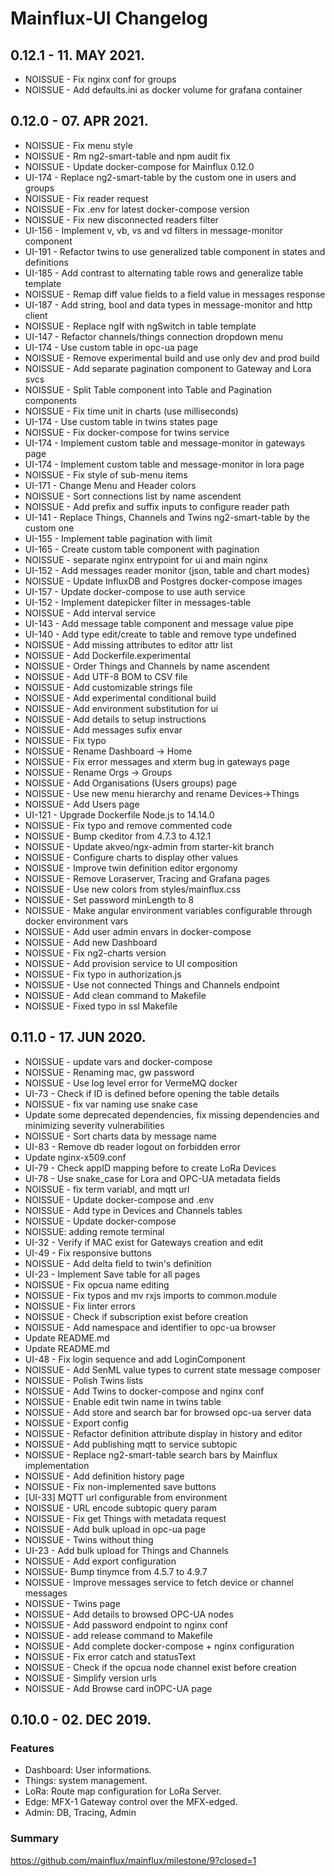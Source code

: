 # Mainflux-UI Changelog

## 0.12.1 - 11. MAY 2021.

- NOISSUE - Fix nginx conf for groups
- NOISSUE - Add defaults.ini as docker volume for grafana container

## 0.12.0 - 07. APR 2021.

- NOISSUE - Fix menu style
- NOISSUE - Rm ng2-smart-table and npm audit fix
- NOISSUE - Update docker-compose for Mainflux 0.12.0
- UI-174 - Replace ng2-smart-table by the custom one in users and groups
- NOISSUE - Fix reader request
- NOISSUE - Fix .env for latest docker-compose version
- NOISSUE - Fix new disconnected readers filter
- UI-156 - Implement v, vb, vs and vd filters in message-monitor component
- UI-191 - Refactor twins to use generalized table component in states and definitions
- UI-185 - Add contrast to alternating table rows and generalize table template
- NOISSUE - Remap diff value fields to a field value in messages response
- UI-187 - Add string, bool and data types in message-monitor and http client
- NOISSUE - Replace ngIf with ngSwitch in table template
- UI-147 - Refactor channels/things connection dropdown menu
- UI-174 - Use custom table in opc-ua page
- NOISSUE - Remove experimental build and use only dev and prod build
- NOISSUE - Add separate pagination component to Gateway and Lora svcs
- NOISSUE - Split Table component into Table and Pagination components
- NOISSUE - Fix time unit in charts (use milliseconds)
- UI-174 - Use custom table in twins states page
- NOISSUE - Fix docker-compose for twins service
- UI-174 - Implement custom table and message-monitor in gateways page
- UI-174 - Implement custom table and message-monitor in lora page
- NOISSUE - Fix style of sub-menu items
- UI-171 - Change Menu and Header colors
- NOISSUE - Sort connections list by name ascendent
- NOISSUE - Add prefix and suffix inputs to configure reader path
- UI-141 - Replace Things, Channels and Twins ng2-smart-table by the custom one
- UI-155 - Implement table pagination with limit
- UI-165 - Create custom table component with pagination
- NOISSUE - separate nginx entrypoint for ui and main nginx
- UI-152 - Add messages reader monitor (json, table and chart modes)
- NOISSUE - Update InfluxDB and Postgres docker-compose images
- UI-157 - Update docker-compose to use auth service
- UI-152 - Implement datepicker filter in messages-table
- NOISSUE - Add interval service
- UI-143 - Add message table component and message value pipe
- UI-140 - Add type edit/create to table and remove type undefined
- NOISSUE - Add missing attributes to editor attr list
- NOISSUE - Add Dockerfile.experimental
- NOISSUE - Order Things and Channels by name ascendent
- NOISSUE - Add UTF-8 BOM to CSV file
- NOISSUE - Add customizable strings file
- NOISSUE - Add experimental conditional build
- NOISSUE - Add environment substitution for ui
- NOISSUE - Add details to setup instructions
- NOISSUE - Add messages sufix envar
- NOISSUE - Fix typo
- NOISSUE - Rename Dashboard -> Home
- NOISSUE - Fix error messages and xterm bug in gateways page
- NOISSUE - Rename Orgs -> Groups
- NOISSUE - Add Organisations (Users groups) page
- NOISSUE - Use new menu hierarchy and rename Devices->Things
- NOISSUE - Add Users page
- UI-121 - Upgrade Dockerfile Node.js to 14.14.0
- NOISSUE - Fix typo and remove commented code
- NOISSUE - Bump ckeditor from 4.7.3 to 4.12.1
- NOISSUE - Update akveo/ngx-admin from starter-kit branch
- NOISSUE - Configure charts to display other values
- NOISSUE - Improve twin definition editor ergonomy
- NOISSUE - Remove Loraserver, Tracing and Grafana pages
- NOISSUE - Use new colors from styles/mainflux.css
- NOISSUE - Set password minLength to 8
- NOISSUE - Make angular environment variables configurable through docker environment vars
- NOISSUE - Add user admin envars in docker-compose
- NOISSUE - Add new Dashboard
- NOISSUE - Fix ng2-charts version
- NOISSUE - Add provision service to UI composition
- NOISSUE - Fix typo in authorization.js
- NOISSUE - Use not connected Things and Channels endpoint
- NOISSUE - Add clean command to Makefile
- NOISSUE - Fixed typo in ssl Makefile

## 0.11.0 - 17. JUN 2020.

- NOISSUE - update vars and docker-compose
- NOISSUE - Renaming mac, gw password
- NOISSUE - Use log level error for VermeMQ docker
- UI-73 - Check if ID is defined before opening the table details
- NOISSUE - fix var naming use snake case
- Update some deprecated dependencies, fix missing dependencies and minimizing severity vulnerabilities
- NOISSUE - Sort charts data by message name
- UI-83 - Remove db reader logout on forbidden error
- Update nginx-x509.conf
- UI-79 - Check appID mapping before to create LoRa Devices
- UI-78 - Use snake_case for Lora and OPC-UA metadata fields
- NOISSUE - fix term variabl, and mqtt url
- NOISSUE - Update docker-compose and .env
- NOISSUE - Add type in Devices and Channels tables
- NOISSUE - Update docker-compose
- NOISSUE: adding remote terminal
- UI-32 - Verify if MAC exist for Gateways creation and edit
- UI-49 - Fix responsive buttons
- NOISSUE - Add delta field to twin's definition
- UI-23 - Implement Save table for all pages
- NOISSUE - Fix opcua name editing
- NOISSUE - Fix typos and mv rxjs imports to common.module
- NOISSUE - Fix linter errors
- NOISSUE - Check if subscription exist before creation
- NOISSUE - Add namespace and identifier to opc-ua browser
- Update README.md
- Update README.md
- UI-48 - Fix login sequence and add LoginComponent
- NOISSUE - Add SenML value types to current state message composer
- NOISSUE - Polish Twins lists
- NOISSUE - Add Twins to docker-compose and nginx conf
- NOISSUE - Enable edit twin name in twins table
- NOISSUE - Add store and search bar for browsed opc-ua server data
- NOISSUE - Export config
- NOISSUE - Refactor definition attribute display in history and editor
- NOISSUE - Add publishing mqtt to service subtopic
- NOISSUE - Replace ng2-smart-table search bars by Mainflux implementation
- NOISSUE - Add definition history page
- NOISSUE - Fix non-implemented save buttons
- [UI-33] MQTT url configurable from environment
- NOISSUE - URL encode subtopic query param
- NOISSUE - Fix get Things with metadata request
- NOISSUE - Add bulk upload in opc-ua page
- NOISSUE - Twins without thing
- UI-23 - Add bulk upload for Things and Channels
- NOISSUE - Add export configuration
- NOISSUE- Bump tinymce from 4.5.7 to 4.9.7
- NOISSUE - Improve messages service to fetch device or channel messages
- NOISSUE - Twins page
- NOISSUE - Add details to browsed OPC-UA nodes
- NOISSUE - Add password endpoint to nginx conf
- NOISSUE - add release command to Makefile
- NOISSUE - Add complete docker-compose + nginx configuration
- NOISSUE - Fix error catch and statusText
- NOISSUE - Check if the opcua node channel exist before creation
- NOISSUE - Simplify version urls
- NOISSUE - Add Browse card inOPC-UA page

## 0.10.0 - 02. DEC 2019.
### Features
- Dashboard: User informations.
- Things: system management.
- LoRa: Route map configuration for LoRa Server.
- Edge: MFX-1 Gateway control over the MFX-edged.
- Admin: DB, Tracing,  Admin


### Summary
https://github.com/mainflux/mainflux/milestone/9?closed=1
